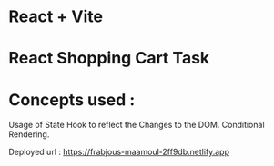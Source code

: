 # React + Vite
# React Shopping Cart Task

# Concepts used :
Usage of State Hook to reflect the Changes to the DOM.
Conditional Rendering.

Deployed url : https://frabjous-maamoul-2ff9db.netlify.app
